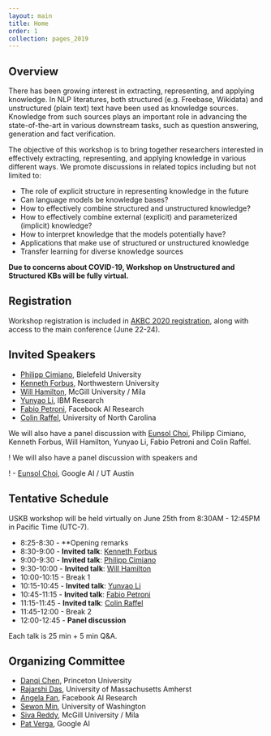 ```yaml
---
layout: main
title: Home
order: 1
collection: pages_2019
---
```


## Overview

There has been growing interest in extracting, representing, and applying knowledge. In NLP literatures, both structured (e.g. Freebase, Wikidata) and unstructured (plain text) text have been used as knowledge sources. Knowledge from such sources plays an important role in advancing the state-of-the-art in various downstream tasks, such as question answering, generation and fact verification.

The objective of this workshop is to bring together researchers interested in effectively extracting, representing, and applying knowledge in various different ways. We promote discussions in related topics including but not limited to:

- The role of explicit structure in representing knowledge in the future
- Can language models be knowledge bases?
- How to effectively combine structured and unstructured knowledge?
- How to effectively combine external (explicit) and parameterized (implicit) knowledge?
- How to interpret knowledge that the models potentially have?
- Applications that make use of structured or unstructured knowledge
- Transfer learning for diverse knowledge sources


**Due to concerns about COVID-19, Workshop on Unstructured and Structured KBs will be fully virtual.**

## Registration

Workshop registration is included in [AKBC 2020 registration](https://akbc.ws/2020/registration/), along with access to the main conference (June 22-24).


## Invited Speakers

- [Philipp Cimiano](http://www.sc.cit-ec.uni-bielefeld.de/team/philipp-cimiano/), Bielefeld University
- [Kenneth Forbus](https://users.cs.northwestern.edu/~forbus/), Northwestern University
- [Will Hamilton](https://williamleif.github.io/), McGill University / Mila
- [Yunyao Li](https://researcher.watson.ibm.com/researcher/view.php?person=us-yunyaoli), IBM Research
- [Fabio Petroni](https://www.fabiopetroni.com/), Facebook AI Research
- [Colin Raffel](https://craffel.github.io/), University of North Carolina

We will also have a panel discussion with [Eunsol Choi](https://www.cs.utexas.edu/~eunsol/), Philipp Cimiano, Kenneth Forbus, Will Hamilton, Yunyao Li, Fabio Petroni and Colin Raffel.

! We will also have a panel discussion with speakers and

! - [Eunsol Choi](https://www.cs.utexas.edu/~eunsol/), Google AI / UT Austin

## Tentative Schedule

USKB workshop will be held virtually on June 25th from 8:30AM - 12:45PM in Pacific Time (UTC-7).

- 8:25-8:30 - **Opening remarks
- 8:30-9:00 - **Invited talk**: [Kenneth Forbus](https://users.cs.northwestern.edu/~forbus/)
- 9:00-9:30 - **Invited talk**: [Philipp Cimiano](http://www.sc.cit-ec.uni-bielefeld.de/team/philipp-cimiano/)
- 9:30-10:00 - **Invited talk**: [Will Hamilton](https://williamleif.github.io/)
- 10:00-10:15 - Break 1
- 10:15-10:45 - **Invited talk**: [Yunyao Li](https://researcher.watson.ibm.com/researcher/view.php?person=us-yunyaoli)
- 10:45-11:15 - **Invited talk**: [Fabio Petroni](https://www.fabiopetroni.com/)
- 11:15-11:45 - **Invited talk**: [Colin Raffel](https://craffel.github.io/)
- 11:45-12:00 - Break 2
- 12:00-12:45 - **Panel discussion**

Each talk is 25 min + 5 min Q&A.


## Organizing Committee
- [Danqi Chen](https://www.cs.princeton.edu/~danqic/), Princeton University
- [Rajarshi Das](http://rajarshd.github.io/), University of Massachusetts Amherst
- [Angela Fan](https://scholar.google.com/citations?user=TLZR9zgAAAAJ&hl=en), Facebook AI Research
- [Sewon Min](https://shmsw25.github.io/), University of Washington
- [Siva Reddy](https://sivareddy.in/), McGill University / Mila
- [Pat Verga](https://people.cs.umass.edu/~pat/), Google AI
